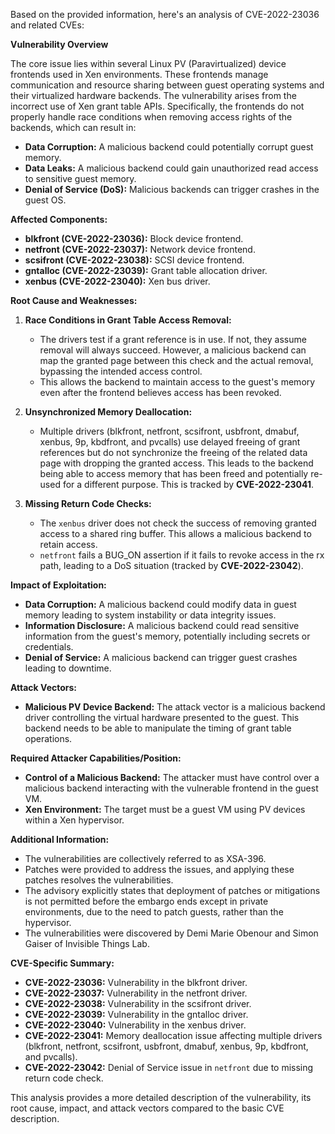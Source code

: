 Based on the provided information, here's an analysis of CVE-2022-23036 and related CVEs:

**Vulnerability Overview**

The core issue lies within several Linux PV (Paravirtualized) device frontends used in Xen environments. These frontends manage communication and resource sharing between guest operating systems and their virtualized hardware backends. The vulnerability arises from the incorrect use of Xen grant table APIs. Specifically, the frontends do not properly handle race conditions when removing access rights of the backends, which can result in:

*   **Data Corruption:** A malicious backend could potentially corrupt guest memory.
*   **Data Leaks:** A malicious backend could gain unauthorized read access to sensitive guest memory.
*   **Denial of Service (DoS):** Malicious backends can trigger crashes in the guest OS.

**Affected Components:**

*   **blkfront (CVE-2022-23036):** Block device frontend.
*   **netfront (CVE-2022-23037):** Network device frontend.
*   **scsifront (CVE-2022-23038):** SCSI device frontend.
*   **gntalloc (CVE-2022-23039):** Grant table allocation driver.
*  **xenbus (CVE-2022-23040):** Xen bus driver.

**Root Cause and Weaknesses:**

1.  **Race Conditions in Grant Table Access Removal:**
    *   The drivers test if a grant reference is in use. If not, they assume removal will always succeed. However, a malicious backend can map the granted page between this check and the actual removal, bypassing the intended access control.
    *   This allows the backend to maintain access to the guest's memory even after the frontend believes access has been revoked.

2. **Unsynchronized Memory Deallocation:**
   *  Multiple drivers (blkfront, netfront, scsifront, usbfront, dmabuf, xenbus, 9p, kbdfront, and pvcalls) use delayed freeing of grant references but do not synchronize the freeing of the related data page with dropping the granted access. This leads to the backend being able to access memory that has been freed and potentially re-used for a different purpose. This is tracked by **CVE-2022-23041**.

3. **Missing Return Code Checks:**
   *  The `xenbus` driver does not check the success of removing granted access to a shared ring buffer. This allows a malicious backend to retain access.
   *   `netfront` fails a BUG_ON assertion if it fails to revoke access in the rx path, leading to a DoS situation (tracked by **CVE-2022-23042**).

**Impact of Exploitation:**

*   **Data Corruption:** A malicious backend could modify data in guest memory leading to system instability or data integrity issues.
*   **Information Disclosure:** A malicious backend could read sensitive information from the guest's memory, potentially including secrets or credentials.
*   **Denial of Service:** A malicious backend can trigger guest crashes leading to downtime.

**Attack Vectors:**

*   **Malicious PV Device Backend:** The attack vector is a malicious backend driver controlling the virtual hardware presented to the guest. This backend needs to be able to manipulate the timing of grant table operations.

**Required Attacker Capabilities/Position:**

*   **Control of a Malicious Backend:** The attacker must have control over a malicious backend interacting with the vulnerable frontend in the guest VM.
*   **Xen Environment:** The target must be a guest VM using PV devices within a Xen hypervisor.

**Additional Information:**

*   The vulnerabilities are collectively referred to as XSA-396.
*   Patches were provided to address the issues, and applying these patches resolves the vulnerabilities.
*   The advisory explicitly states that deployment of patches or mitigations is not permitted before the embargo ends except in private environments, due to the need to patch guests, rather than the hypervisor.
*   The vulnerabilities were discovered by Demi Marie Obenour and Simon Gaiser of Invisible Things Lab.

**CVE-Specific Summary:**

*   **CVE-2022-23036:** Vulnerability in the blkfront driver.
*   **CVE-2022-23037:** Vulnerability in the netfront driver.
*   **CVE-2022-23038:** Vulnerability in the scsifront driver.
*   **CVE-2022-23039:** Vulnerability in the gntalloc driver.
*  **CVE-2022-23040:** Vulnerability in the xenbus driver.
*   **CVE-2022-23041:** Memory deallocation issue affecting multiple drivers (blkfront, netfront, scsifront, usbfront, dmabuf, xenbus, 9p, kbdfront, and pvcalls).
*   **CVE-2022-23042:** Denial of Service issue in `netfront` due to missing return code check.

This analysis provides a more detailed description of the vulnerability, its root cause, impact, and attack vectors compared to the basic CVE description.